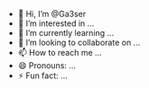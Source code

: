 - 👋 Hi, I’m @Ga3ser
- 👀 I’m interested in ...
- 🌱 I’m currently learning ...
- 💞️ I’m looking to collaborate on ...
- 📫 How to reach me ...
- 😄 Pronouns: ...
- ⚡ Fun fact: ...

<!---
Ga3ser/Ga3ser is a ✨ special ✨ repository because its `README.md` (this file) appears on your GitHub profile.
You can click the Preview link to take a look at your changes.
--->
